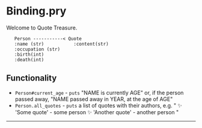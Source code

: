 # Binding.pry

Welcome to Quote Treasure.

```
   Person -----------< Quote
   :name (str)           :content(str)
   :occupation (str)
   :birth(int)
   :death(int)
```

## Functionality

- `Person#current_age` - `puts` "NAME is currently AGE" or, if the person passed away, "NAME passed away in YEAR, at the age of AGE"
- `Person.all_quotes` - `puts` a list of quotes with their authors, e.g.
"
✨ 'Some quote' - some person
✨ 'Another quote' - another person
"

---

